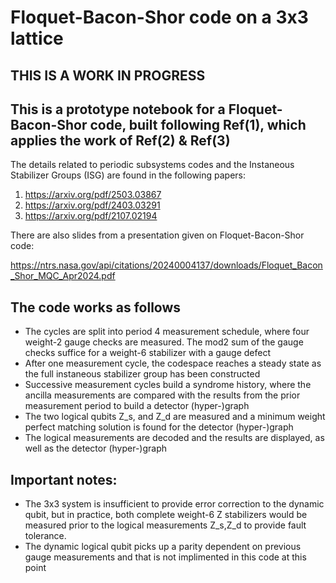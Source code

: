 # Floquet-Bacon-Shor code on a 3x3 lattice

## THIS IS A WORK IN PROGRESS

## This is a prototype notebook for a Floquet-Bacon-Shor code, built following Ref(1), which applies the work of Ref(2) & Ref(3)

The details related to periodic subsystems codes and the Instaneous Stabilizer Groups (ISG) are found in the following papers:

1. https://arxiv.org/pdf/2503.03867
2. https://arxiv.org/pdf/2403.03291
3. https://arxiv.org/pdf/2107.02194

There are also slides from a presentation given on Floquet-Bacon-Shor code:

https://ntrs.nasa.gov/api/citations/20240004137/downloads/Floquet_Bacon_Shor_MQC_Apr2024.pdf

## The code works as follows 

* The cycles are split into period 4 measurement schedule, where four weight-2 gauge checks are measured. The mod2 sum of the gauge checks suffice for a weight-6 stabilizer with a gauge defect
* After one measurement cycle, the codespace reaches a steady state as the full instaneous stabilizer group has been constructed
* Successive measurement cycles build a syndrome history, where the ancilla measurements are compared with the results from the prior measurement period to build a detector (hyper-)graph
* The two logical qubits Z_s, and Z_d are measured and a minimum weight perfect matching solution is found for the detector (hyper-)graph
* The logical measurements are decoded and the results are displayed, as well as the detector (hyper-)graph


## Important notes:

* The 3x3 system is insufficient to provide error correction to the dynamic qubit, but in practice, both complete weight-6 Z stabilizers would be measured prior to the logical measurements Z_s,Z_d to provide fault tolerance. 
* The dynamic logical qubit picks up a parity dependent on previous gauge measurements and that is not implimented in this code at this point
